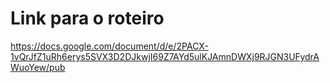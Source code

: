 # Link para o roteiro
https://docs.google.com/document/d/e/2PACX-1vQrJfZ1uRh6erys5SVX3D2DJkwjI69Z7AYd5ulKJAmnDWXj9RJGN3UFydrAWuoYew/pub
